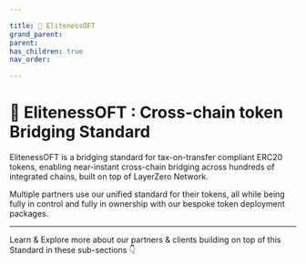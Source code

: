 ```yaml
---

title: 🌉 ElitenessOFT
grand_parent:
parent:
has_children: true
nav_order:

---
```


# 🌉 ElitenessOFT : Cross-chain token Bridging Standard

ElitenessOFT is a bridging standard for tax-on-transfer compliant ERC20 tokens, enabling near-instant cross-chain bridging across hundreds of integrated chains, built on top of LayerZero Network.

Multiple partners use our unified standard for their tokens, all while being fully in control and fully in ownership with our bespoke token deployment packages.

----

Learn & Explore more about our partners & clients building on top of this Standard in these sub-sections 👇
